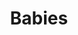 ---
layout: piece
collection_: beading
title: Babies
id: babies
media: Found object, beads, fabric, thread
description: Peyote stitch encasing 7 babies using various colored beads, quilted fabric and border with a mat in a glass maple frame 2 inches in depth.
dimensions: 18" x 19½"
price: $590
create_date: 2013
---